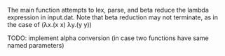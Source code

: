 The main function attempts to lex, parse, and beta reduce the lambda expression in input.dat.
Note that beta reduction may not terminate, as in the case of (λx.(x x) λy.(y y))


TODO:
implement alpha conversion (in case two functions have same named parameters)
